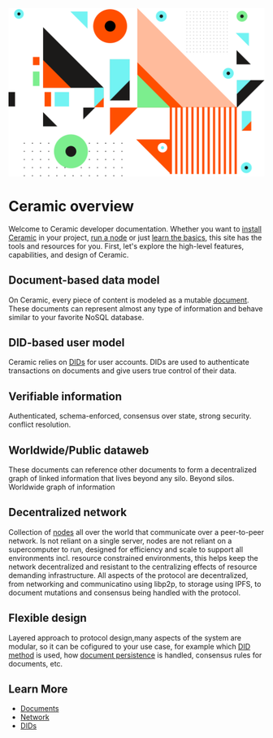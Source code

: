 ![Banner image](../images/ceramic-overview.png)

# Ceramic overview

Welcome to Ceramic developer documentation. Whether you want to [install Ceramic]() in your project, [run a node]() or just [learn the basics](), this site has the tools and resources for you. First, let's explore the high-level features, capabilities, and design of Ceramic.

## Document-based data model

On Ceramic, every piece of content is modeled as a mutable [document](learn/documents/document-model.md). These documents can represent almost any type of information and behave similar to your favorite NoSQL database.

## DID-based user model

Ceramic relies on [DIDs](learn/dids/specification.md) for user accounts. DIDs are used to authenticate transactions on documents and give users true control of their data.

## Verifiable information

Authenticated, schema-enforced, consensus over state, strong security. conflict resolution.

## Worldwide/Public dataweb

These documents can reference other documents to form a decentralized graph of linked information that lives beyond any silo. Beyond silos. Worldwide graph of information

## Decentralized network

Collection of [nodes](learn/network/nodes.md) all over the world that communicate over a peer-to-peer network. Is not reliant on a single server, nodes are not reliant on a supercomputer to run, designed for efficiency and scale to support all environments incl. resource constrained environments, this helps keep the network decentralized and resistant to the centralizing effects of resource demanding infrastructure. All aspects of the protocol are decentralized, from networking and communicatino using libp2p, to storage using IPFS, to document mutations and consensus being handled with the protocol.

## Flexible design

Layered approach to protocol design,many aspects of the system are modular, so it can be cofigured to your use case, for example which [DID method]() is used, how [document persistence]() is handled, consensus rules for documents, etc.

## Learn More

- [Documents](learn/documents/document-model.md)
- [Network](learn/network/clients.md)
- [DIDs](learn/dids/specification.md)

</br>
</br>
</br>